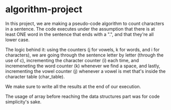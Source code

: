 # algorithm-project


In this project, we are making a pseudo-code algorithm to count characters in a sentence. The code executes under the assumption that there is at least ONE word in the sentence that ends with a ".", and that they're all lower case.

The logic behind it: using the counters (j for vowels, k for words, and i for characters), we are going through the sentence letter by letter (through the use of c), incrementing the character counter (i) each time, and incremeneting the word counter (k) whenever we find a space, and lastly, incrementing the vowel counter (j) whenever a vowel is met that's inside the character table (char_table).

We make sure to write all the results at the end of our execution.

The usage of array before reaching the data structures part was for code simplicity's sake.